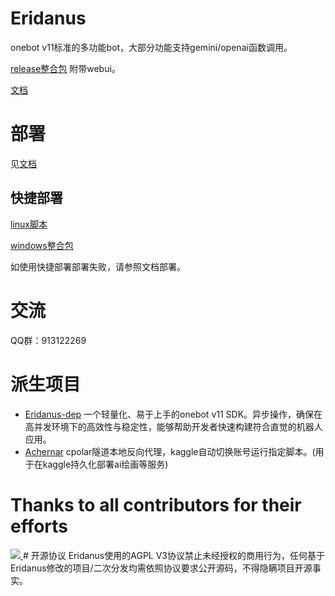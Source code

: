 
# Eridanus
onebot v11标准的多功能bot，大部分功能支持gemini/openai函数调用。

[release整合包](https://github.com/avilliai/Eridanus/releases) 附带webui。

[文档](https://eridanus-doc.netlify.app/)
# 部署
见[文档](https://eridanus-doc.netlify.app/)

## 快捷部署
[linux脚本](https://gitee.com/laixi_lingdun/eridanus_deploy)

[windows整合包](https://github.com/avilliai/Eridanus/releases)

如使用快捷部署部署失败，请参照文档部署。
# 交流
QQ群：913122269
# 派生项目
- [Eridanus-dep](https://github.com/avilliai/eridanus-dep) 一个轻量化、易于上手的onebot v11 SDK。异步操作，确保在高并发环境下的高效性与稳定性，能够帮助开发者快速构建符合直觉的机器人应用。
- [Achernar](https://github.com/avilliai/Achernar) cpolar隧道本地反向代理，kaggle自动切换账号运行指定脚本。(用于在kaggle持久化部署ai绘画等服务)
# Thanks to all contributors for their efforts

<a href="https://github.com/avilliai/Eridanus/graphs/contributors" target="_blank">
  <img src="https://contrib.rocks/image?repo=avilliai/Eridanus" />
</a>
# 开源协议
Eridanus使用的AGPL V3协议禁止未经授权的商用行为，任何基于Eridanus修改的项目/二次分发均需依照协议要求公开源码，不得隐瞒项目开源事实。
